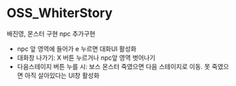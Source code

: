 # OSS_WhiterStory
배진영, 몬스터 구현
npc 추가구현
- npc 앞 영역에 들어가 e 누르면 대화UI 활성화
- 대화창 나가기: X 버튼 누르거나 npc앞 영역 벗어나기
- 다음스테이지 버튼 누를 시: 보스 몬스터 죽였으면 다음 스테이지로 이동. 
                           못 죽였으면 아직 살아있다는 UI창 활성화
